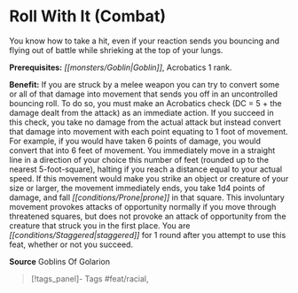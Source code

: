 ﻿---
cssclass: [feats]

---
# Roll With It (Combat)

You know how to take a hit, even if your reaction sends you bouncing and flying out of battle while shrieking at the top of your lungs.

**Prerequisites:** _[[monsters/Goblin|Goblin]]_, Acrobatics 1 rank.

**Benefit:** If you are struck by a melee weapon you can try to convert some or all of that damage into movement that sends you off in an uncontrolled bouncing roll. To do so, you must make an Acrobatics check (DC = 5 + the damage dealt from the attack) as an immediate action. If you succeed in this check, you take no damage from the actual attack but instead convert that damage into movement with each point equating to 1 foot of movement. For example, if you would have taken 6 points of damage, you would convert that into 6 feet of movement. You immediately move in a straight line in a direction of your choice this number of feet (rounded up to the nearest 5-foot-square), halting if you reach a distance equal to your actual speed. If this movement would make you strike an object or creature of your size or larger, the movement immediately ends, you take 1d4 points of damage, and fall _[[conditions/Prone|prone]]_ in that square. This involuntary movement provokes attacks of opportunity normally if you move through threatened squares, but does not provoke an attack of opportunity from the creature that struck you in the first place. You are _[[conditions/Staggered|staggered]]_ for 1 round after you attempt to use this feat, whether or not you succeed.

**Source** Goblins Of Golarion
>[!tags_panel]- Tags
> #feat/racial, 